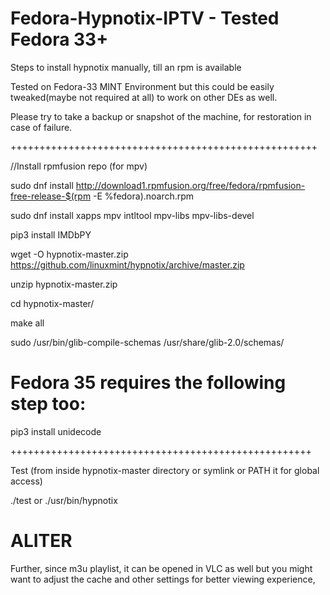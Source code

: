 # Fedora-Hypnotix-IPTV - Tested Fedora 33+

Steps to install hypnotix manually, till an rpm is available

Tested on Fedora-33 MINT Environment but this could be easily tweaked(maybe not required at all) to work on other DEs as well.

Please try to take a backup or snapshot of the machine, for restoration in case of failure.

+++++++++++++++++++++++++++++++++++++++++++++++++++++

//Install rpmfusion repo (for mpv)

sudo dnf install http://download1.rpmfusion.org/free/fedora/rpmfusion-free-release-$(rpm -E %fedora).noarch.rpm

sudo dnf install xapps mpv intltool mpv-libs mpv-libs-devel

pip3 install IMDbPY

wget -O hypnotix-master.zip https://github.com/linuxmint/hypnotix/archive/master.zip

unzip hypnotix-master.zip

cd hypnotix-master/

make all

sudo /usr/bin/glib-compile-schemas /usr/share/glib-2.0/schemas/

Fedora 35 requires the following step too:
=================================================

pip3 install unidecode

++++++++++++++++++++++++++++++++++++++++++++++++++++

Test (from inside hypnotix-master directory or symlink or PATH it for global access)

./test or ./usr/bin/hypnotix


# ALITER

Further, since m3u playlist, it can be opened in VLC as well but you might want to adjust the cache and other settings for better viewing experience,

